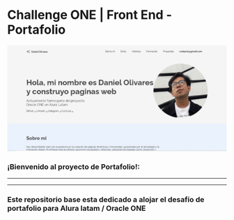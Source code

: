 # Challenge ONE | Front End -  Portafolio

<p align="center" >
     <img width="600" heigth="600" src="assets/pajcap.JPG">
</p>


### ¡Bienvenido al proyecto de Portafolio!:
---

---
### Este repositorio base esta dedicado a alojar el desafío de  portafolio para Alura latam / Oracle ONE 

